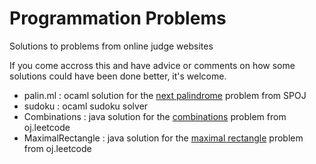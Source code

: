 Programmation Problems
======================

Solutions to problems from online judge websites

If you come accross this and have advice or comments on how some solutions could have been done better, it's welcome.


* palin.ml : ocaml solution for the [next palindrome](http://www.spoj.com/problems/PALIN/) problem from SPOJ
* sudoku : ocaml sudoku solver
* Combinations : java solution for the [combinations](https://oj.leetcode.com/problems/combinations/) problem from oj.leetcode
* MaximalRectangle : java solution for the [maximal rectangle](https://oj.leetcode.com/problems/maximal-rectangle/) problem from oj.leetcode

